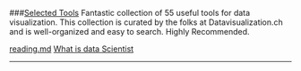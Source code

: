 



###[Selected Tools](http://selection.datavisualization.ch/?utm_campaign=Data_Elixir_32&utm_medium=email&utm_source=Data%2bElixir)
Fantastic collection of 55 useful tools for data visualization. This collection is curated by the folks at Datavisualization.ch and is well-organized and easy to search. Highly Recommended.

[reading.md](reading.md)
[What is data Scientist](what%20is%20data%20scientist.md)


-----
